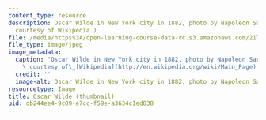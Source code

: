 ```yaml
---
content_type: resource
description: Oscar Wilde in New York city in 1882, photo by Napoleon Sarony. (Image
  courtesy of Wikipedia.)
file: /media/https%3A/open-learning-course-data-rc.s3.amazonaws.com/21l-705-major-authors-oscar-wilde-and-the-90s-spring-2003/db244ee49c09e7ccf59ea3634c1ed838_21l-705s03-th.jpg
file_type: image/jpeg
image_metadata:
  caption: "Oscar Wilde in New York city in 1882, photo by Napoleon Sarony. (Image\
    \ courtesy of\_[Wikipedia](http://en.wikipedia.org/wiki/Main_Page).)"
  credit: ''
  image-alt: Oscar Wilde in New York city in 1882, photo by Napoleon Sarony.
resourcetype: Image
title: Oscar Wilde (thumbnail)
uid: db244ee4-9c09-e7cc-f59e-a3634c1ed838
---
```

